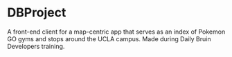 # DBProject

A front-end client for a map-centric app that serves as an index of Pokemon GO gyms and stops around the UCLA campus. Made during Daily Bruin Developers training.
